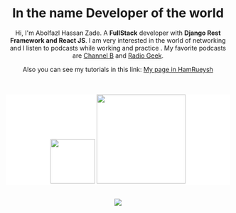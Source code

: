 <h1 align="center">In the name Developer of the world</h1>
<div align='center'>
    Hi, I'm Abolfazl Hassan Zade. A <b>FullStack</b> developer with <b>Django Rest
    Framework and React JS</b>. I am very interested in the world of networking and
  I listen to podcasts while working and practice . My favorite podcasts are
    <a href="https://channelbpodcast.com/">Channel B</a> and <a href="https://jadi.net/">Radio Geek</a>.

  Also you can see my tutorials in this link:
  [My page in HamRueysh](https://hamruyesh.com/teachers/abolfazl-hassanzade/)
    
</div>
<br/><br/>
<div align="center"  style="background-color: white;">
  <img src="https://upload.wikimedia.org/wikipedia/commons/a/a7/React-icon.svg" alt="" width="100px"  max-width="200px" />
  <img src="https://s27.picofile.com/file/8460974234/2041344.png" alt="" width="200px" max-width="300" />
</div>

<br>
<div align="center">

![](http://github-profile-summary-cards.vercel.app/api/cards/repos-per-language?username=hasssan-hasssan&theme=default&exclude={})

</div>


